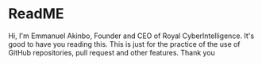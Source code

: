 # ReadME
Hi, I'm Emmanuel Akinbo, Founder and CEO of Royal CyberIntelligence. It's good to have you reading this. This is just for the practice of the use of GitHub repositories, pull request and other features. Thank you

